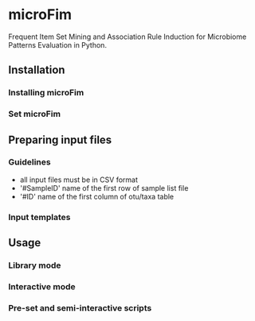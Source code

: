 # microFim
Frequent Item Set Mining and Association Rule Induction for Microbiome Patterns Evaluation in Python.

## Installation

### Installing microFim

### Set microFim

## Preparing input files
### Guidelines 
* all input files must be in CSV format
* '#SampleID' name of the first row of sample list file
* '#ID' name of the first column of otu/taxa table

### Input templates

## Usage

### Library mode

### Interactive mode

### Pre-set and semi-interactive scripts

